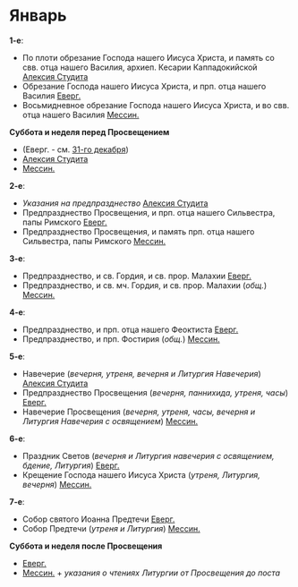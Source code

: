 
# Январь

**1-е**: 

- По плоти обрезание Господа нашего Иисуса Христа, и память со свв. отца нашего Василия, архиеп. 
Кесарии Каппадокийской [Алексия Студита](01_01_AST.ru.md)
- Обрезание Господа нашего Иисуса Христа, и прп. отца нашего Василия [Еверг.](01_01_EUR.ru.md)
- Восьмидневное обрезание Господа нашего Иисуса Христа, и во свв. отца нашего Василия [Мессин.](01_01_MES.ru.md)

**Суббота и неделя перед Просвещением** 

- (Еверг. - см. [31-го декабря](../12_december/12_31_X_EUR.ru.md))
- [Алексия Студита](01_01_X_AST.ru.md)
- [Мессин.](01_01_X_MES.ru.md) 

**2-е**: 

- *Указания на предпразднество* [Алексия Студита](01_02_AST.ru.md)
- Предпразднество Просвещения, и прп. отца нашего Сильвестра, папы Римского [Еверг.](01_02_EUR.ru.md)
- Предпразднество Просвещения, и память прп. отца нашего Сильвестра, папы Римского [Мессин.](01_02_MES.ru.md) 

**3-е**: 

- Предпразднество, и св. Гордия, и св. прор. Малахии [Еверг.](01_03_EUR.ru.md)
- Предпразднество, и св. мч. Гордия, и св. прор. Малахии (*общ.*) [Мессин.](01_03_MES.ru.md)

**4-е**: 

- Предпразднество, и прп. отца нашего Феоктиста [Еверг.](01_04_EUR.ru.md)
- Предпразднество, и прп. Фостирия (*общ.*) [Мессин.](01_04_MES.ru.md)

**5-е**: 

- Навечерие (*вечерня, утреня, вечерня и Литургия Навечерия*) [Алексия Студита](01_05_AST.ru.md)
- Предпразднество Просвещения (*вечерня, паннихида, утреня, часы*)  [Еверг.](01_05_EUR.ru.md)
- Навечерие Просвещения (*вечерня, утреня, часы, вечерня и Литургия Навечерия с освящением*) [Мессин.](01_05_MES.ru.md)

**6-е**:

- Праздник Светов (*вечерня и Литургия навечерия с освящением, бдение, Литургия*)  [Еверг.](01_06_EUR.ru.md)
- Крещение Господа нашего Иисуса Христа (*утреня, Литургия, вечерня*) [Мессин.](01_06_MES.ru.md) 

**7-е**:

- Собор святого Иоанна Предтечи [Еверг.](01_07_EUR.ru.md)
- Собор Предтечи (*утреня и Литургия*) [Мессин.](01_07_MES.ru.md)

**Суббота и неделя после Просвещения**

- [Еверг.](01_07_X_EUR.ru.md)
- [Мессин.](01_07_X_MES.ru.md) + *указания о чтениях Литургии от Просвещения до поста*
